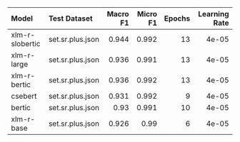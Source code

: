 | Model           | Test Dataset     |   Macro F1 |   Micro F1 |   Epochs |   Learning Rate |
|:----------------|:-----------------|-----------:|-----------:|---------:|----------------:|
| xlm-r-slobertic | set.sr.plus.json |      0.944 |      0.992 |       13 |           4e-05 |
| xlm-r-large     | set.sr.plus.json |      0.936 |      0.991 |       13 |           4e-05 |
| xlm-r-bertic    | set.sr.plus.json |      0.936 |      0.992 |       13 |           4e-05 |
| csebert         | set.sr.plus.json |      0.931 |      0.992 |        9 |           4e-05 |
| bertic          | set.sr.plus.json |      0.93  |      0.991 |       10 |           4e-05 |
| xlm-r-base      | set.sr.plus.json |      0.926 |      0.99  |        6 |           4e-05 |